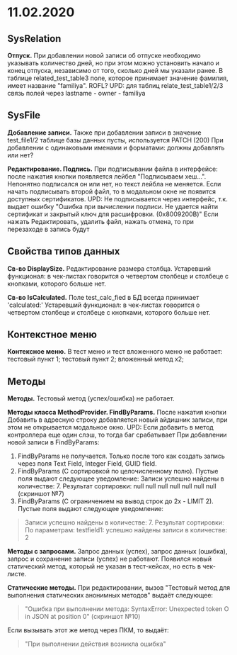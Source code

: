 # 11.02.2020
## SysRelation
**Отпуск.** При добавлении новой записи об отпуске необходимо указывать количество дней, но при этом можно установить начало и конец отпуска, независимо от того, сколько дней мы указали ранее.
В таблице related_test_table3 поле, которое принимает значение фамилия, имеет название "familiya". ROFL?
UPD: для таблиц relate_test_table1/2/3 связь полей через lastname - owner - familiya

## SysFile
**Добавление записи.** 
Также при добавлении записи в значение test_file1/2 таблице базы данных пусты, используется PATCH (200)
При добавлении с одинаковыми именами и форматами: должны добавлять или нет?

**Редактирование. Подпись.** 
При подписывании файла в интерфейсе: после нажатия кнопки появляется лейбел "Подписываем хеш...". Непонятно подписался он или нет, но текст лейбла не меняется.
Если начать подписывать второй файл, то в модальном окне не появится доступных сертификатов.
UPD: Не подписывается через интерфейс, т.к. выдает ошибку "Ошибка при вычислении подписи. Не удается найти сертификат и закрытый ключ для расшифровки. (0x8009200B)"
Если нажать Редактировать, удалить файл, нажать отмена, то при перезаходе в запись будут

## Свойства типов данных
**Св-во DisplaySize.**
Редактирование размера столбца. Устаревший функционал: в чек-листах говорится о четвертом столбеце и столбеце с кнопками, которого больше нет.

**Св-во IsCalculated.**
Поле test_calc_fied в БД всегда принимает 'calculated:'
Устаревший функционал: в чек-листах говорится о четвертом столбеце и столбеце с кнопками, которого больше нет.

## Контекстное меню
**Контексное меню.** 
В тест меню и тест вложенного меню не работает: тестовый пункт 1; тестовый пункт 2; вложенный метод x2;

## Методы
**Методы.** 
Тестовый метод (успех/ошибка) не работает.

**Методы класса MethodProvider. FindByParams.**
После нажатия кнопки Добавить в адресную строку добавляется новый айдишник записи, при этом не открывается модальное окно.
UPD: Если добавить в метод контроллера еще один слэш, то тогда баг срабатывает
При добавлении новой записи в FindByParams: 
1. FindByParams не получается. Только после того как создать запись через поля Text Field, Integer Field, GUID field.
2. FindByParams (С сортировкой по целочисленному полю). Пустые поля выдают следующее уведомление: Записи успешно найдены в количестве: 7. Результат сортировки: null null null null null null null (скриншот №7)
3. FindByParams (С ограничением на вывод строк до 2х - LIMIT 2). Пустые поля выдают следующее уведомление: 
> Записи успешно найдены в количестве: 7. Результат сортировки: По параметрам: testfield1:  успешно найдены записи в количестве: 2 

**Методы с запросами.**
Запрос данных (успех), запрос данных (ошибка),  запрос и сохранение записи (успех) не работают.	
Появился новый статический метод, который не указан в тест-кейсах, но есть в чек-листе.

**Статические методы.**
При редактировании, вызов "Тестовый метод для выполнения статических анонимных методов" выдаёт следующее: 
> "Ошибка при выполнении метода: SyntaxError: Unexpected token О in JSON at position 0" (скриншот №10)

Если вызывать этот же метод через ПКМ, то выдаёт:
> "При выполнении действия возникла ошибка"